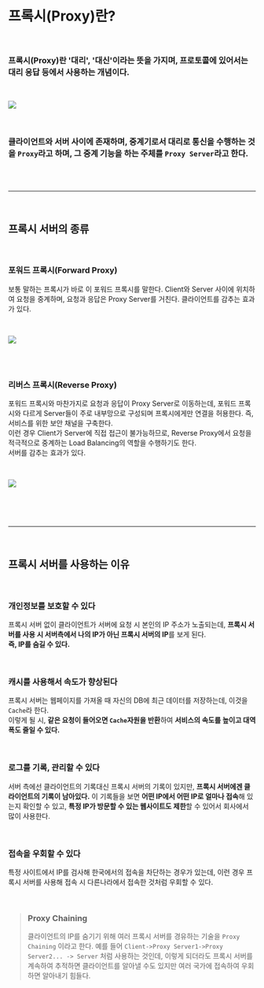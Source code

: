 # **프록시(Proxy)란?**

<br>

### 프록시(Proxy)란 '대리', '대신'이라는 뜻을 가지며, 프로토콜에 있어서는 **대리 응답** 등에서 사용하는 개념이다.

<br>

![](https://velog.velcdn.com/images/younghyun/post/6f259bc2-6851-406e-a086-7b8eb90ba0b1/image.png)

<br>

### 클라이언트와 서버 사이에 존재하며, 중계기로서 대리로 통신을 수행하는 것을 `Proxy`라고 하며, 그 중계 기능을 하는 주체를 `Proxy Server`라고 한다.

<br><br>

---

<br>

## **프록시 서버의 종류**

<br>

### **포워드 프록시(Forward Proxy)**
보통 말하는 프록시가 바로 이 포워드 프록시를 말한다.
Client와 Server 사이에 위치하여 요청을 중계하며, 요청과 응답은 Proxy Server를 거친다. 
클라이언트를 감추는 효과가 있다.

<br>

![](https://velog.velcdn.com/images/younghyun/post/8a3571b5-9c48-4523-95fe-3bd1815e1392/image.png)


<br><br>

### **리버스 프록시(Reverse Proxy)**
포워드 프록시와 마찬가지로 요청과 응답이 Proxy Server로 이동하는데, 포워드 프록시와 다르게 Server들이 주로 내부망으로 구성되며 프록시에게만 연결을 허용한다. 즉, 서비스를 위한 보안 채널을 구축한다.  
이런 경우 Client가 Server에 직접 접근이 불가능하므로, Reverse Proxy에서 요청을 적극적으로 중계하는 Load Balancing의 역할을 수행하기도 한다.  
서버를 감추는 효과가 있다.

<br>

![](https://velog.velcdn.com/images/younghyun/post/502ef92e-211f-4c9f-b3f6-9b58abe3392b/image.png)

<br><br><br>

---

<br>

## **프록시 서버를 사용하는 이유**

<br>

### **개인정보를 보호할 수 있다**
프록시 서버 없이 클라이언트가 서버에 요청 시 본인의 IP 주소가 노출되는데, **프록시 서버를 사용 시 서버측에서 나의 IP가 아닌 프록시 서버의 IP**를 보게 된다.  
**즉, IP를 숨길 수 있다.**

<br>

### **캐시를 사용해서 속도가 향상된다**
프록시 서버는 웹페이지를 가져올 때 자신의 DB에 최근 데이터를 저장하는데, 이것을 `Cache`라 한다.  
이렇게 될 시, **같은 요청이 들어오면 `Cache`자원을 반환**하여 **서비스의 속도를 높이고 대역폭도 줄일 수 있다.**

<br>

### **로그를 기록, 관리할 수 있다**
서버 측에선 클라이언트의 기록대신 프록시 서버의 기록이 있지만, **프록시 서버에겐 클라이언트의 기록이 남아있다.**
이 기록들을 보면 **어떤 IP에서 어떤 IP로 얼마나 접속**해 있는지 확인할 수 있고, **특정 IP가 방문할 수 있는 웹사이트도 제한**할 수 있어서 회사에서 많이 사용한다.

<br>

### **접속을 우회할 수 있다**
특정 사이트에서 IP를 검사해 한국에서의 접속을 차단하는 경우가 있는데, 이런 경우 프록시 서버를 사용해 접속 시 다른나라에서 접속한 것처럼 우회할 수 있다.

<br>

> ### **Proxy Chaining**
> 클라이언트의 IP를 숨기기 위해 여러 프록시 서버를 경유하는 기술을 `Proxy Chaining` 이라고 한다.
> 예를 들어 `Client->Proxy Server1->Proxy Server2... -> Server` 처럼 사용하는 것인데, 이렇게 되더라도 프록시 서버를 계속하여 추적하면 클라이언트를 알아낼 수도 있지만 여러 국가에 접속하여 우회하면 알아내기 힘들다.

<br>